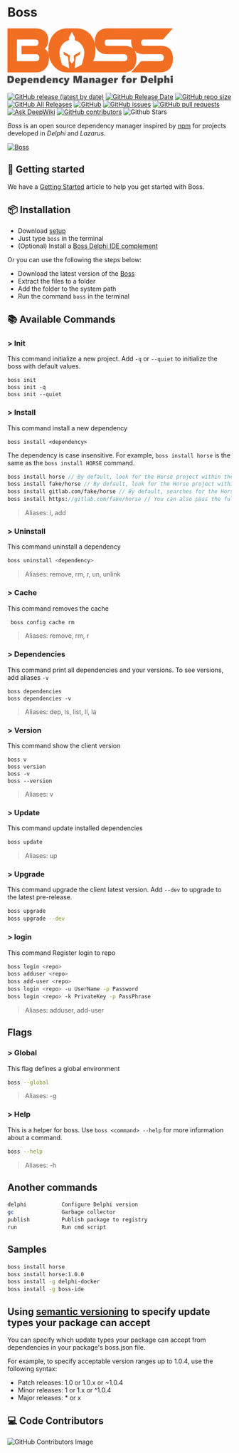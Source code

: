 # Boss

![Boss][bossLogo]

[![GitHub release (latest by date)][latestReleaseBadge]](https://github.com/HashLoad/boss/releases/latest)
[![GitHub Release Date][releaseDateBadge]](https://github.com/HashLoad/boss/releases)
[![GitHub repo size][repoSizeBadge]](https://github.com/HashLoad/boss/archive/refs/heads/main.zip)
[![GitHub All Releases][totalDownloadsBadge]](https://github.com/HashLoad/boss/releases)
[![GitHub][githubLicenseBadge]](https://github.com/HashLoad/boss/blob/main/LICENSE)
[![GitHub issues][githubIssuesBadge]](https://github.com/HashLoad/boss/issues)
[![GitHub pull requests][githubPullRequestsBadge]](https://github.com/HashLoad/boss/pulls)
[![Ask DeepWiki][deepWikiBadge]](https://deepwiki.com/HashLoad/boss)
[![GitHub contributors][githubContributorsBadge]](https://github.com/HashLoad/boss?tab=readme-ov-file#-code-contributors)
![Github Stars][repoStarsBadge]

_Boss_ is an open source dependency manager inspired by [npm](https://www.npmjs.com/) for projects developed in _Delphi_ and _Lazarus_.

[![Boss][telegramBadge]][telegramLink]

<!-- getting start with emoji -->

## 🚀 Getting started

We have a [Getting Started](https://medium.com/@matheusarendthunsche/come%C3%A7ando-com-o-boss-72aad9bcc13) article to help you get started with Boss.

## 📦 Installation

- Download [setup](https://github.com/hashload/boss/releases)
- Just type `boss` in the terminal
- (Optional) Install a [Boss Delphi IDE complement](https://github.com/hashload/boss-ide)

Or you can use the following the steps below:

- Download the latest version of the [Boss](https://github.com/hashload/boss/releases)
- Extract the files to a folder
- Add the folder to the system path
- Run the command `boss` in the terminal

## 📚 Available Commands

### > Init

This command initialize a new project. Add `-q` or `--quiet` to initialize the boss with default values.

```shell
boss init
boss init -q
boss init --quiet
```

### > Install

This command install a new dependency

```shell
boss install <dependency>
```

The dependency is case insensitive. For example, `boss install horse` is the same as the `boss install HORSE` command.

```pascal
boss install horse // By default, look for the Horse project within the GitHub Hashload organization.
boss install fake/horse // By default, look for the Horse project within the Fake GitHub organization.
boss install gitlab.com/fake/horse // By default, searches for the Horse project within the Fake GitLab organization.
boss install https://gitlab.com/fake/horse // You can also pass the full URL for installation
```

> Aliases: i, add

### > Uninstall

This command uninstall a dependency

```sh
boss uninstall <dependency>
```

> Aliases: remove, rm, r, un, unlink

### > Cache

This command removes the cache

```sh
 boss config cache rm
```

> Aliases: remove, rm, r

### > Dependencies

This command print all dependencies and your versions. To see versions, add aliases `-v`

```shell
boss dependencies
boss dependencies -v
```

> Aliases: dep, ls, list, ll, la

### > Version

This command show the client version

```shell
boss v
boss version
boss -v
boss --version
```

> Aliases: v

### > Update

This command update installed dependencies

```sh
boss update
```

> Aliases: up

### > Upgrade

This command upgrade the client latest version. Add `--dev` to upgrade to the latest pre-release.

```sh
boss upgrade
boss upgrade --dev
```

### > login

This command Register login to repo

```sh
boss login <repo>
boss adduser <repo>
boss add-user <repo>
boss login <repo> -u UserName -p Password
boss login <repo> -k PrivateKey -p PassPhrase
```

> Aliases: adduser, add-user

## Flags

### > Global

This flag defines a global environment

```sh
boss --global
```

> Aliases: -g

### > Help

This is a helper for boss. Use `boss <command> --help` for more information about a command.

```sh
boss --help
```

> Aliases: -h

## Another commands

```sh
delphi           Configure Delphi version
gc               Garbage collector
publish          Publish package to registry
run              Run cmd script
```

## Samples

```sh
boss install horse
boss install horse:1.0.0
boss install -g delphi-docker
boss install -g boss-ide
```

## Using [semantic versioning](https://semver.org/) to specify update types your package can accept

You can specify which update types your package can accept from dependencies in your package's boss.json file.

For example, to specify acceptable version ranges up to 1.0.4, use the following syntax:

- Patch releases: 1.0 or 1.0.x or ~1.0.4
- Minor releases: 1 or 1.x or ^1.0.4
- Major releases: \* or x

## 💻 Code Contributors

![GitHub Contributors Image](https://contrib.rocks/image?repo=Hashload/boss)

[githubContributorsBadge]: https://img.shields.io/github/contributors/hashload/boss
[bossLogo]: ./assets/png/sized/boss-logo-128px.png
[latestReleaseBadge]: https://img.shields.io/github/v/release/hashload/boss
[releaseDateBadge]: https://img.shields.io/github/release-date/hashload/boss
[repoSizeBadge]: https://img.shields.io/github/repo-size/hashload/boss
[totalDownloadsBadge]: https://img.shields.io/github/downloads/hashload/boss/total
[githubLicenseBadge]: https://img.shields.io/github/license/hashload/boss
[githubIssuesBadge]: https://img.shields.io/github/issues/hashload/boss
[githubPullRequestsBadge]: https://img.shields.io/github/issues-pr/hashload/boss
[deepwikiBadge]: https://deepwiki.com/badge.svg
[telegramBadge]: https://img.shields.io/badge/telegram-join%20channel-7289DA?style=flat-square
[telegramLink]: https://t.me/hashload
[repoStarsBadge]: https://img.shields.io/github/stars/hashload/boss?style=social
